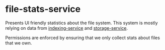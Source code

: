 # file-stats-service

Presents UI friendly statistics about the file system. This system is mostly
relying on data from [indexing-service](../indexing-service) and
[storage-service](../storage-service).

Permissions are enforced by ensuring that we only collect stats about files
that we own.
